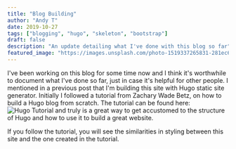 ```yaml
---
title: "Blog Building"
author: "Andy T"
date: 2019-10-27
tags: ["blogging", "hugo", "skeleton", "bootstrap"]
draft: false
description: "An update detailing what I've done with this blog so far"
featured_image: "https://images.unsplash.com/photo-1519337265831-281ec6cc8514?ixlib=rb-1.2.1&ixid=eyJhcHBfaWQiOjEyMDd9&auto=format&fit=crop&w=967&h=300"
---
```


I've been working on this blog for some time now and I think it's worthwhile
to document what I've done so far, just in case it's helpful for other people.
I mentioned in a previous post that I'm building this site with Hugo static site
generator. Initially I followed a tutorial from Zachary Wade Betz, on how to
build a Hugo blog from scratch. The tutorial can be found here:
![Hugo Tutorial](https://zwbetz.com/make-a-hugo-blog-from-scratch/) and truly is
a great way to get accustomed to the structure of Hugo and how to use it to build
a great website.

If you follow the tutorial, you will see the similarities in styling between this
site and the one created in the tutorial. 
